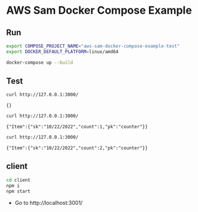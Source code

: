 # AWS Sam Docker Compose Example

## Run

```bash
export COMPOSE_PROJECT_NAME="aws-sam-docker-compose-example-test"
export DOCKER_DEFAULT_PLATFORM=linux/amd64

docker-compose up --build
```

## Test

```bash
curl http://127.0.0.1:3000/
```

```output
{}
```

```bash
curl http://127.0.0.1:3000/
```

```output
{"Item":{"sk":"10/22/2022","count":1,"pk":"counter"}}
```

```bash
curl http://127.0.0.1:3000/
```

```output
{"Item":{"sk":"10/22/2022","count":2,"pk":"counter"}}
```

## client

```bash
cd client
npm i
npm start
```

- Go to http://localhost:3001/
